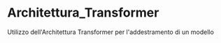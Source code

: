 # Architettura_Transformer
 Utilizzo dell'Architettura Transformer per l'addestramento di un modello 
